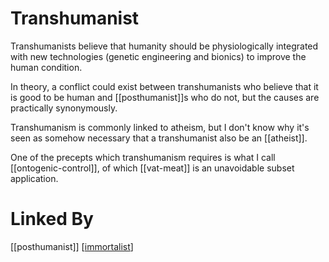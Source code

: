 # Transhumanist

Transhumanists believe that humanity should be physiologically integrated with new technologies (genetic engineering and bionics) to improve the human condition.

In theory, a conflict could exist between transhumanists who believe that it is good to be human and [[posthumanist]]s who do not, but the causes are practically synonymously.

Transhumanism is commonly linked to atheism, but I don't know why it's seen as somehow necessary that a transhumanist also be an [[atheist]].

One of the precepts which transhumanism requires is what I call [[ontogenic-control]], of which [[vat-meat]] is an unavoidable subset application.
# Linked By
[[posthumanist]]
[[immortalist]]

[//begin]: # "Autogenerated link references for markdown compatibility"
[immortalist]: immortalist "Immortalist"
[//end]: # "Autogenerated link references"